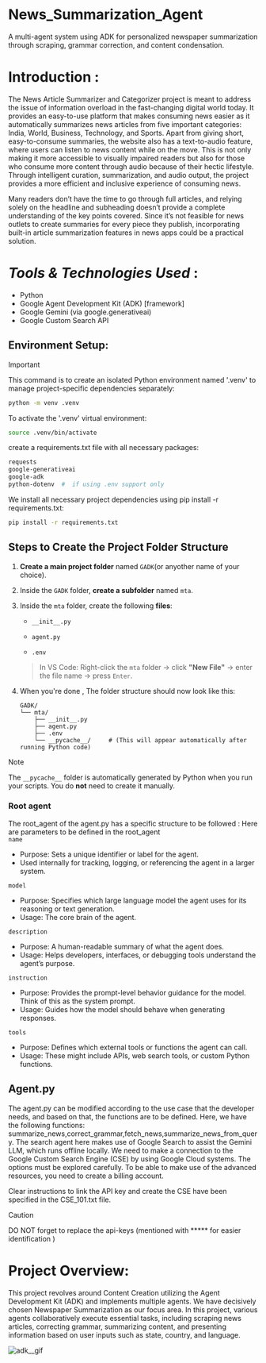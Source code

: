 # News_Summarization_Agent
A multi-agent system using ADK for personalized newspaper summarization through scraping, grammar correction, and content condensation.

# Introduction : 
The News Article Summarizer and Categorizer project is meant to address the issue of information overload in the fast-changing digital world today. It provides an easy-to-use platform that makes consuming news easier as it automatically summarizes news articles from five important categories: India, World, Business, Technology, and Sports. Apart from giving short, easy-to-consume summaries, the website also has a text-to-audio feature, where users can listen to news content while on the move. This is not only making it more accessible to visually impaired readers but also for those who consume more content through audio because of their hectic lifestyle. Through intelligent curation, summarization, and audio output, the project provides a more efficient and inclusive experience of consuming news.

Many readers don’t have the time to go through full articles, and relying solely on the headline and subheading doesn’t provide a complete understanding of the key points covered. Since it’s not feasible for news outlets to create summaries for every piece they publish, incorporating built-in article summarization features in news apps could be a practical solution.

#  *Tools & Technologies Used* :   
* Python
* Google Agent Development Kit (ADK) [framework] 
* Google Gemini (via google.generativeai) 
* Google Custom Search API

## Environment Setup: 
> [!IMPORTANT]
> This command is to create an isolated Python environment named '.venv' to manage project-specific dependencies separately:  
> ```bash
> python -m venv .venv
> ```

To activate the '.venv' virtual environment:  
```bash
source .venv/bin/activate
```
  create a requirements.txt file with all necessary packages:
  ```bash
  requests
  google-generativeai
  google-adk
  python-dotenv  #  if using .env support only
  ```
We install all necessary project dependencies using pip install -r requirements.txt: 
```bash
pip install -r requirements.txt
```


## Steps to  Create the Project Folder Structure

1. **Create a main project folder** named `GADK`(or anyother name of your choice).

2. Inside the `GADK` folder, **create a subfolder** named `mta`.

3. Inside the `mta` folder, create the following **files**:

   * `__init__.py`

   * `agent.py`

   * `.env`

   >  In VS Code: Right-click the `mta` folder → click **"New File"** → enter the file name → press `Enter`.

4. When you're done , The folder structure should now look like this:

   ```
   GADK/
   └── mta/
       ├── __init__.py
       ├── agent.py
       ├── .env
       └── __pycache__/     # (This will appear automatically after running Python code)
   ```

>[!NOTE]
>The `__pycache__` folder is automatically generated by Python when you run your scripts. You do **not** need to create it manually.


### Root agent
The root_agent of the agent.py has a specific structure to be followed : 
Here are parameters to be defined in the root_agent <br/>
```name```
* Purpose: Sets a unique identifier or label for the agent.
* Used internally for tracking, logging, or referencing the agent in a larger system.
  
```model```
* Purpose: Specifies which large language model the agent uses for its reasoning or text generation.
* Usage: The core brain of the agent.

 ```description```
* Purpose: A human-readable summary of what the agent does.
* Usage: Helps developers, interfaces, or debugging tools understand the agent’s purpose.

```instruction```
* Purpose: Provides the prompt-level behavior guidance for the model. Think of this as the system prompt.
* Usage: Guides how the model should behave when generating responses.

```tools```
* Purpose: Defines which external tools or functions the agent can call.
* Usage: These might include APIs, web search tools, or custom Python functions.

## Agent.py

The agent.py can be modified according to the use case that the developer needs, and based on that, the functions are to be defined. Here, we have the following functions: summarize_news,correct_grammar,fetch_news,summarize_news_from_query. The search agent here makes use of Google Search to assist the Gemini LLM, which runs offline locally. We need to make a connection to the Google Custom Search Engine (CSE) by using Google Cloud systems. The options must be explored carefully. To be able to make use of the advanced resources, you need to create a billing account.

Clear instructions to link the API key and create the CSE have been specified in the CSE_101.txt file.
> [!CAUTION]
> DO NOT forget to replace the api-keys (mentioned with ***** for easier identification ) 

# Project Overview: 
This project revolves around Content Creation utilizing the Agent Development Kit (ADK) and implements multiple agents. We have decisively chosen Newspaper Summarization as our focus area. In this project, various agents collaboratively execute essential tasks, including scraping news articles, correcting grammar, summarizing content, and presenting information based on user inputs such as state, country, and language.

![adk__gif](https://github.com/user-attachments/assets/ab9d57ce-804b-42af-a581-d4ebb56b1d4f)





